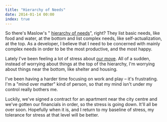 ```yaml
---
title: "Hierarchy of Needs"
date: 2014-01-14 00:00
index: true
---
```


So there's Maslow's " [hierarchy of needs](http://en.wikipedia.org/wiki/Maslow's_hierarchy_of_needs)", right? They list basic needs, like food and water, at the bottom and list complex needs, like self-actualization, at the top. As a developer, I believe that I need to be concerned with mainly complex needs in order to be the most productive, and the most happy.

Lately I've been feeling a lot of stress about [our move](/blog/moving-to-amsterdam). All of a sudden, instead of worrying about things at the top of the hierarchy, I'm worrying about things near the bottom, like shelter and housing.

I've been having a harder time focusing on work and play – it's frustrating. I'm a "mind over matter" kind of person, so that my mind isn't under my control really bothers me.

Luckily, we've signed a contract for an apartment near the city centre and we've gotten our financials in order, so the stress is going down. It'll all be over soon. Hopefully when it is, and I return to my baseline of stress, my tolerance for stress at that level will be better.

<!-- more -->
